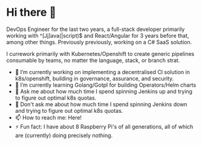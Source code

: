 # Hi there 👋

DevOps Engineer for the last two years, a full-stack developer primarily working with ^[Jj]ava(|script)$ and React/Angular for 3 years before that, among other things. Previously previously, working on a C# SaaS solution.

I currework primarily with Kubernetes/Openshift to create generic pipelines consumable by teams, no matter the language, stack, or branch strat.


- 🔭 I’m currently working on implementing a decentralised CI solution in k8s/openshift, building in governance, assurance, and security.
- 🌱 I’m currently learning Golang/Gotpl for building Operators/Helm charts
- 💬 Ask me about how much time I spend spinning Jenkins up and trying to figure out optimal k8s quotas.
- 💬 Don't ask me about how much time I spend spinning Jenkins down and trying to figure out optimal k8s quotas.
- 📫 How to reach me: Here!
- ⚡ Fun fact: I have about 8 Raspberry Pi's of all generations, all of which are (currently) doing precisely nothing.
